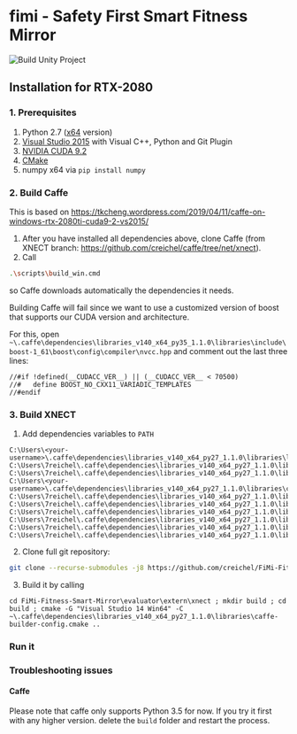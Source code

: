 # fimi - Safety First Smart Fitness Mirror
![Build Unity Project](https://github.com/creichel/FiMi-Fitness-Smart-Mirror/workflows/Build%20Unity%20Project/badge.svg)

## Installation for RTX-2080

### 1. Prerequisites
1. Python 2.7 ([x64](https://www.python.org/ftp/python/2.7.18/python-2.7.18.amd64.msi) version)
2. [Visual Studio 2015](https://my.visualstudio.com/Downloads?q=visual%20studio%202015&wt.mc_id=o~msft~vscom~older-downloads) with Visual C++, Python and Git Plugin
3. [NVIDIA CUDA 9.2](https://developer.nvidia.com/cuda-92-download-archive?target_os=Windows&target_arch=x86_64&target_version=10&target_type=exenetwork)
4. [CMake](https://github.com/Kitware/CMake/releases/download/v3.18.2/cmake-3.18.2-win64-x64.msi)
5. numpy x64 via `pip install numpy`

### 2. Build Caffe
This is based on https://tkcheng.wordpress.com/2019/04/11/caffe-on-windows-rtx-2080ti-cuda9-2-vs2015/

1. After you have installed all dependencies above, clone Caffe (from XNECT branch: https://github.com/creichel/caffe/tree/net/xnect).
2. Call
  ```bash
  .\scripts\build_win.cmd
  ```
  so Caffe downloads automatically the dependencies it needs.

Building Caffe will fail since we want to use a customized version of boost that supports our CUDA version and architecture.

For this, open `~\.caffe\dependencies\libraries_v140_x64_py35_1.1.0\libraries\include\boost-1_61\boost\config\compiler\nvcc.hpp` and comment out the last three lines:

```
//#if !defined(__CUDACC_VER__) || (__CUDACC_VER__ < 70500)
//#   define BOOST_NO_CXX11_VARIADIC_TEMPLATES
//#endif
```

### 3. Build XNECT
1. Add dependencies variables to `PATH`
```
C:\Users\<your-username>\.caffe\dependencies\libraries_v140_x64_py27_1.1.0\libraries\lib
C:\Users\7reichel\.caffe\dependencies\libraries_v140_x64_py27_1.1.0\libraries\lib\cmake\glog
C:\Users\7reichel\.caffe\dependencies\libraries_v140_x64_py27_1.1.0\libraries\lib\cmake\openblas
C:\Users\<your-username>\.caffe\dependencies\libraries_v140_x64_py27_1.1.0\libraries\cmake
C:\Users\7reichel\.caffe\dependencies\libraries_v140_x64_py27_1.1.0\libraries\bin
C:\Users\7reichel\.caffe\dependencies\libraries_v140_x64_py27_1.1.0\libraries\x64\vc14\lib
C:\Users\7reichel\.caffe\dependencies\libraries_v140_x64_py27_1.1.0\libraries\x64\vc14\staticlib
C:\Users\7reichel\.caffe\dependencies\libraries_v140_x64_py27_1.1.0\libraries\x64\vc14\bin
C:\Users\7reichel\.caffe\dependencies\libraries_v140_x64_py27_1.1.0\libraries\share\pkgconfig
C:\Users\7reichel\.caffe\dependencies\libraries_v140_x64_py27_1.1.0\libraries\share\man\man3
```

2. Clone full git repository:
```bash
git clone --recurse-submodules -j8 https://github.com/creichel/FiMi-Fitness-Smart-Mirror.git
```
3. Build it by calling
```
cd FiMi-Fitness-Smart-Mirror\evaluator\extern\xnect ; mkdir build ; cd build ; cmake -G "Visual Studio 14 Win64" -C ~\.caffe\dependencies\libraries_v140_x64_py27_1.1.0\libraries\caffe-builder-config.cmake ..
```

### Run it

### Troubleshooting issues
#### Caffe
Please note that caffe only supports Python 3.5 for now. If you try it first with any higher version. delete the `build` folder and restart the process.
